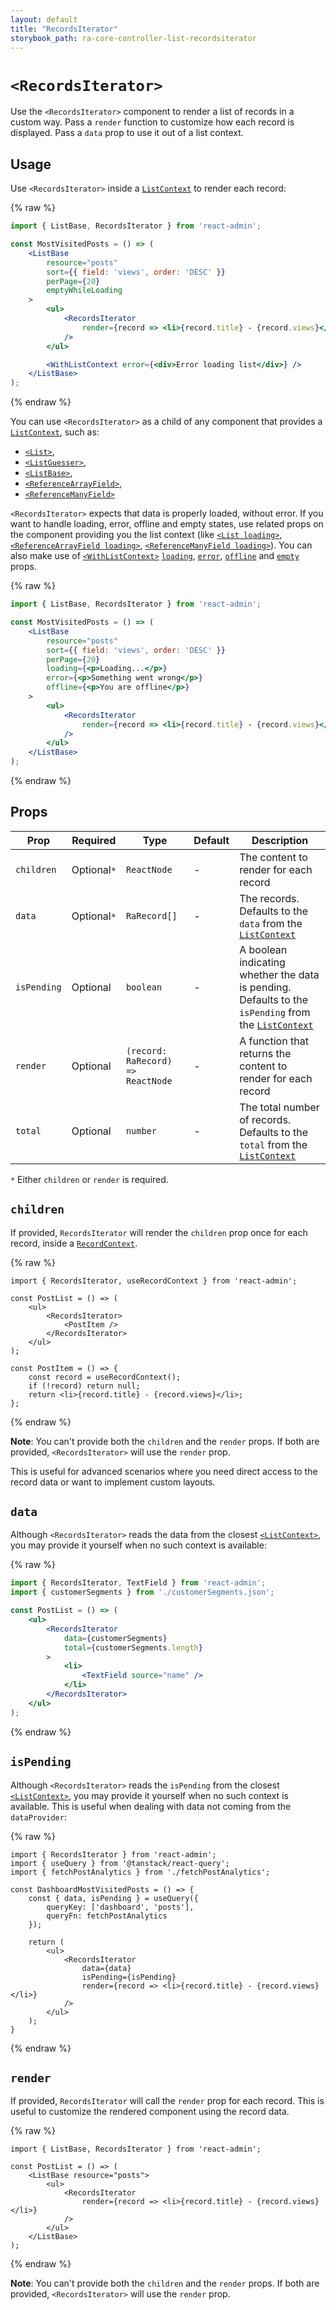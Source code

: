 ```yaml
---
layout: default
title: "RecordsIterator"
storybook_path: ra-core-controller-list-recordsiterator
---
```


# `<RecordsIterator>`

Use the `<RecordsIterator>` component to render a list of records in a custom way. Pass a `render` function to customize how each record is displayed. Pass a `data` prop to use it out of a list context.

## Usage

Use `<RecordsIterator>` inside a [`ListContext`](./useListContext.md) to render each record:

{% raw %}
```jsx
import { ListBase, RecordsIterator } from 'react-admin';

const MostVisitedPosts = () => (
    <ListBase
        resource="posts"
        sort={{ field: 'views', order: 'DESC' }}
        perPage={20}
        emptyWhileLoading
    >
        <ul>
            <RecordsIterator
                render={record => <li>{record.title} - {record.views}</li>}
            />
        </ul>

        <WithListContext error={<div>Error loading list</div>} />
    </ListBase>
);
```
{% endraw %}

You can use `<RecordsIterator>` as a child of any component that provides a [`ListContext`](./useListContext.md), such as:

- [`<List>`](./List.md),
- [`<ListGuesser>`](./ListGuesser.md),
- [`<ListBase>`](./ListBase.md),
- [`<ReferenceArrayField>`](./ReferenceArrayField.md),
- [`<ReferenceManyField>`](./ReferenceManyField.md)

`<RecordsIterator>` expects that data is properly loaded, without error. If you want to handle loading, error, offline and empty states, use related props on the component providing you the list context (like [`<List loading>`](./List.md), [`<ReferenceArrayField loading>`](./ReferenceArrayField.md), [`<ReferenceManyField loading>`](./ReferenceManyField.md)). You can also make use of [`<WithListContext>`](./WithListContext.md) [`loading`](./WithListContext.md#loading), [`error`](./WithListContext.md#error), [`offline`](./WithListContext.md#offline) and [`empty`](./WithListContext.md#empty) props.

{% raw %}
```jsx
import { ListBase, RecordsIterator } from 'react-admin';

const MostVisitedPosts = () => (
    <ListBase
        resource="posts"
        sort={{ field: 'views', order: 'DESC' }}
        perPage={20}
        loading={<p>Loading...</p>}
        error={<p>Something went wrong</p>}
        offline={<p>You are offline</p>}
    >
        <ul>
            <RecordsIterator
                render={record => <li>{record.title} - {record.views}</li>}
            />
        </ul>
    </ListBase>
);
```
{% endraw %}

## Props

| Prop        | Required    | Type                              | Default | Description                                                                                          |
| ----------- |-------------|-----------------------------------| ------- | ---------------------------------------------------------------------------------------------------- |
| `children`  | Optional`*` | `ReactNode`                       | -       | The content to render for each record                                                                |
| `data`      | Optional`*` | `RaRecord[]`                      | -       | The records. Defaults to the `data` from the [`ListContext`](./useListContext.md)                                           |
| `isPending` | Optional    | `boolean`                         | -       | A boolean indicating whether the data is pending. Defaults to the `isPending` from the [`ListContext`](./useListContext.md) |
| `render`    | Optional    | `(record: RaRecord) => ReactNode` | -       | A function that returns the content to render for each record                                        |
| `total`     | Optional    | `number`                          | -       | The total number of records. Defaults to the `total` from the [`ListContext`](./useListContext.md)                          |

`*` Either `children` or `render` is required.

## `children`

If provided, `RecordsIterator` will render the `children` prop once for each record, inside a [`RecordContext`](./useRecordContext.md).

{% raw %}
```tsx
import { RecordsIterator, useRecordContext } from 'react-admin';

const PostList = () => (
    <ul>
        <RecordsIterator>
            <PostItem />
        </RecordsIterator>
    </ul>
);

const PostItem = () => {
    const record = useRecordContext();
    if (!record) return null;
    return <li>{record.title} - {record.views}</li>;
};
```
{% endraw %}

**Note**: You can't provide both the `children` and the `render` props. If both are provided, `<RecordsIterator>` will use the `render` prop.

This is useful for advanced scenarios where you need direct access to the record data or want to implement custom layouts.

## `data`

Although `<RecordsIterator>` reads the data from the closest [`<ListContext>`](./useListContext.md), you may provide it yourself when no such context is available:

{% raw %}
```jsx
import { RecordsIterator, TextField } from 'react-admin';
import { customerSegments } from './customerSegments.json';

const PostList = () => (
    <ul>
        <RecordsIterator
            data={customerSegments}
            total={customerSegments.length}
        >
            <li>
                <TextField source="name" />
            </li>
        </RecordsIterator>
    </ul>
);
```
{% endraw %}

## `isPending`

Although `<RecordsIterator>` reads the `isPending` from the closest [`<ListContext>`](./useListContext.md), you may provide it yourself when no such context is available. This is useful when dealing with data not coming from the `dataProvider`:

{% raw %}
```tsx
import { RecordsIterator } from 'react-admin';
import { useQuery } from '@tanstack/react-query';
import { fetchPostAnalytics } from './fetchPostAnalytics';

const DashboardMostVisitedPosts = () => {
    const { data, isPending } = useQuery({
        queryKey: ['dashboard', 'posts'],
        queryFn: fetchPostAnalytics
    });

    return (
        <ul>
            <RecordsIterator
                data={data}
                isPending={isPending}
                render={record => <li>{record.title} - {record.views}</li>}
            />
        </ul>
    );
}
```
{% endraw %}

## `render`

If provided, `RecordsIterator` will call the `render` prop for each record. This is useful to customize the rendered component using the record data.

{% raw %}
```tsx
import { ListBase, RecordsIterator } from 'react-admin';

const PostList = () => (
    <ListBase resource="posts">
        <ul>
            <RecordsIterator
                render={record => <li>{record.title} - {record.views}</li>}
            />
        </ul>
    </ListBase>
);
```
{% endraw %}

**Note**: You can't provide both the `children` and the `render` props. If both are provided, `<RecordsIterator>` will use the `render` prop.
